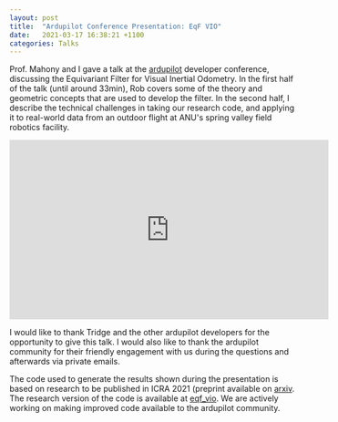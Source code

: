 ```yaml
---
layout: post
title:  "Ardupilot Conference Presentation: EqF VIO"
date:   2021-03-17 16:38:21 +1100
categories: Talks
---
```

Prof. Mahony and I gave a talk at the [ardupilot](https://ardupilot.org/) developer conference, discussing the Equivariant Filter for Visual Inertial Odometry.
In the first half of the talk (until around 33min), Rob covers some of the theory and geometric concepts that are used to develop the filter.
In the second half, I describe the technical challenges in taking our research code, and applying it to real-world data from an outdoor flight at ANU's spring valley field robotics facility.

<iframe style="display: block; margin: auto;" width="560" height="315" src="https://www.youtube.com/embed/vLZdBKRjRi4" title="YouTube video player" frameborder="0" allow="accelerometer; autoplay; clipboard-write; encrypted-media; gyroscope; picture-in-picture" allowfullscreen></iframe>

I would like to thank Tridge and the other ardupilot developers for the opportunity to give this talk.
I would also like to thank the ardupilot community for their friendly engagement with us during the questions and afterwards via private emails.

The code used to generate the results shown during the presentation is based on research to be published in ICRA 2021 (preprint available on [arxiv](https://arxiv.org/abs/2104.03532).
The research version of the code is available at [eqf_vio](https://github.com/pvangoor/eqf_vio).
We are actively working on making improved code available to the ardupilot community.